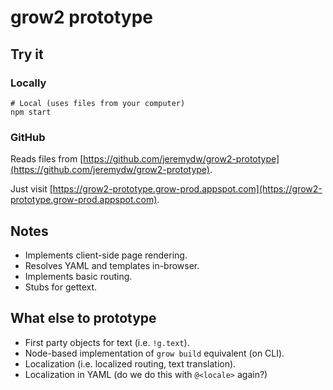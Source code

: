 # grow2 prototype

## Try it

### Locally

```
# Local (uses files from your computer)
npm start
```

### GitHub

Reads files from [https://github.com/jeremydw/grow2-prototype](https://github.com/jeremydw/grow2-prototype).

Just visit [https://grow2-prototype.grow-prod.appspot.com](https://grow2-prototype.grow-prod.appspot.com).

## Notes

- Implements client-side page rendering.
- Resolves YAML and templates in-browser.
- Implements basic routing.
- Stubs for gettext.

## What else to prototype

- First party objects for text (i.e. `!g.text`).
- Node-based implementation of `grow build` equivalent (on CLI).
- Localization (i.e. localized routing, text translation).
- Localization in YAML (do we do this with `@<locale>` again?)

